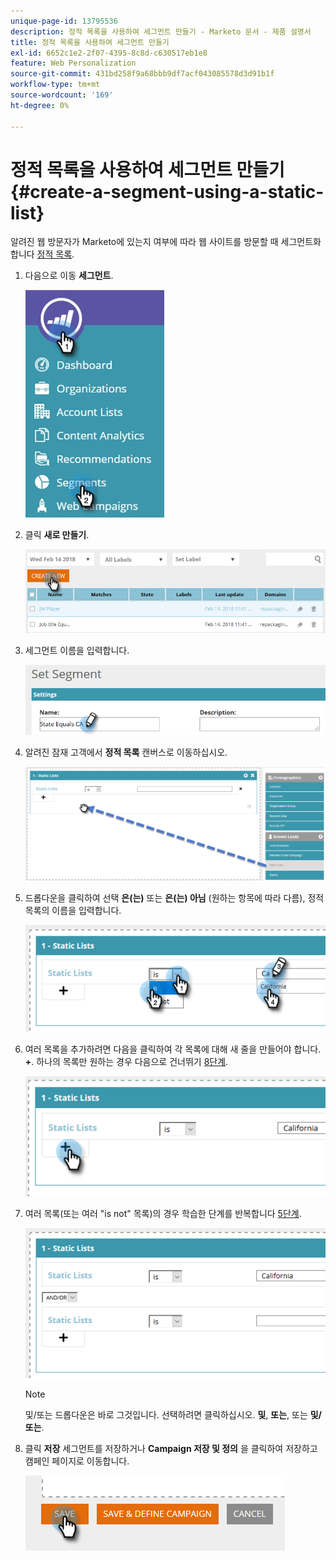 ```yaml
---
unique-page-id: 13795536
description: 정적 목록을 사용하여 세그먼트 만들기 - Marketo 문서 - 제품 설명서
title: 정적 목록을 사용하여 세그먼트 만들기
exl-id: 6652c1e2-2f07-4395-8c8d-c630517eb1e8
feature: Web Personalization
source-git-commit: 431bd258f9a68bbb9df7acf043085578d3d91b1f
workflow-type: tm+mt
source-wordcount: '169'
ht-degree: 0%

---
```


# 정적 목록을 사용하여 세그먼트 만들기 {#create-a-segment-using-a-static-list}

알려진 웹 방문자가 Marketo에 있는지 여부에 따라 웹 사이트를 방문할 때 세그먼트화합니다 [정적 목록](/help/marketo/product-docs/core-marketo-concepts/smart-lists-and-static-lists/static-lists/understanding-static-lists.md).

1. 다음으로 이동 **세그먼트**.

   ![](assets/1.jpg)

1. 클릭 **새로 만들기**.

   ![](assets/two.png)

1. 세그먼트 이름을 입력합니다.

   ![](assets/three.png)

1. 알려진 잠재 고객에서 **정적 목록** 캔버스로 이동하십시오.

   ![](assets/four-2.png)

1. 드롭다운을 클릭하여 선택 **은(는)** 또는 **은(는) 아님** (원하는 항목에 따라 다름), 정적 목록의 이름을 입력합니다.

   ![](assets/five-2.png)

1. 여러 목록을 추가하려면 다음을 클릭하여 각 목록에 대해 새 줄을 만들어야 합니다. **+**. 하나의 목록만 원하는 경우 다음으로 건너뛰기 [8단계](#eight).

   ![](assets/six-1.png)

1. 여러 목록(또는 여러 &quot;is not&quot; 목록)의 경우 학습한 단계를 반복합니다 [5단계](#five).

   ![](assets/seven-2.png)

   >[!NOTE]
   >
   >및/또는 드롭다운은 바로 그것입니다. 선택하려면 클릭하십시오. **및**, **또는**, 또는 **및/또는**.

1. 클릭 **저장** 세그먼트를 저장하거나 **Campaign 저장 및 정의** 을 클릭하여 저장하고 캠페인 페이지로 이동합니다.

   ![](assets/eight-1.png)
